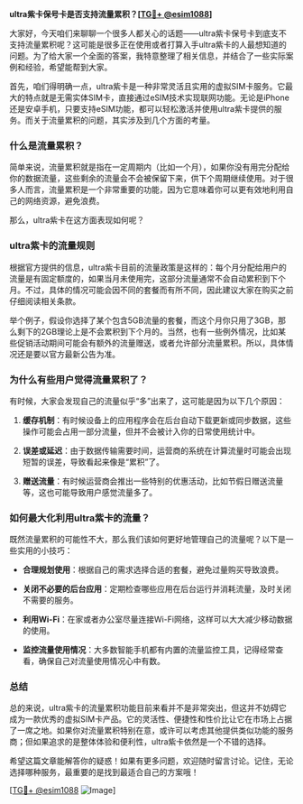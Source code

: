 **ultra紫卡保号卡是否支持流量累积？[[TG💪+ @esim1088](https://t.me/s/esim1088)]**

大家好，今天咱们来聊聊一个很多人都关心的话题——ultra紫卡保号卡到底支不支持流量累积呢？这可能是很多正在使用或者打算入手ultra紫卡的人最想知道的问题。为了给大家一个全面的答案，我特意整理了相关信息，并结合了一些实际案例和经验，希望能帮到大家。

首先，咱们得明确一点，ultra紫卡是一种非常灵活且实用的虚拟SIM卡服务。它最大的特点就是无需实体SIM卡，直接通过eSIM技术实现联网功能。无论是iPhone还是安卓手机，只要支持eSIM功能，都可以轻松激活并使用ultra紫卡提供的服务。而关于流量累积的问题，其实涉及到几个方面的考量。

### **什么是流量累积？**
简单来说，流量累积就是指在一定周期内（比如一个月），如果你没有用完分配给你的数据流量，这些剩余的流量会不会被保留下来，供下个周期继续使用。对于很多人而言，流量累积是一个非常重要的功能，因为它意味着你可以更有效地利用自己的网络资源，避免浪费。

那么，ultra紫卡在这方面表现如何呢？

### **ultra紫卡的流量规则**
根据官方提供的信息，ultra紫卡目前的流量政策是这样的：每个月分配给用户的流量是有固定额度的，如果当月未使用完，这部分流量通常不会自动累积到下个月。不过，具体的情况可能会因不同的套餐而有所不同，因此建议大家在购买之前仔细阅读相关条款。

举个例子，假设你选择了某个包含5GB流量的套餐，而这个月你只用了3GB，那么剩下的2GB理论上是不会累积到下个月的。当然，也有一些例外情况，比如某些促销活动期间可能会有额外的流量赠送，或者允许部分流量累积。所以，具体情况还是要以官方最新公告为准。

### **为什么有些用户觉得流量累积了？**
有时候，大家会发现自己的流量似乎“多”出来了，这可能是因为以下几个原因：

1. **缓存机制**：有时候设备上的应用程序会在后台自动下载更新或同步数据，这些操作可能会占用一部分流量，但并不会被计入你的日常使用统计中。
   
2. **误差或延迟**：由于数据传输需要时间，运营商的系统在计算流量时可能会出现短暂的误差，导致看起来像是“累积”了。

3. **赠送流量**：有时候运营商会推出一些特别的优惠活动，比如节假日赠送流量等，这也可能导致用户感觉流量多了。

### **如何最大化利用ultra紫卡的流量？**
既然流量累积的可能性不大，那么我们该如何更好地管理自己的流量呢？以下是一些实用的小技巧：

- **合理规划使用**：根据自己的需求选择合适的套餐，避免过量购买导致浪费。
  
- **关闭不必要的后台应用**：定期检查哪些应用在后台运行并消耗流量，及时关闭不需要的服务。

- **利用Wi-Fi**：在家或者办公室尽量连接Wi-Fi网络，这样可以大大减少移动数据的使用。

- **监控流量使用情况**：大多数智能手机都有内置的流量监控工具，记得经常查看，确保自己对流量使用情况心中有数。

### **总结**
总的来说，ultra紫卡的流量累积功能目前来看并不是非常突出，但这并不妨碍它成为一款优秀的虚拟SIM卡产品。它的灵活性、便捷性和性价比让它在市场上占据了一席之地。如果你对流量累积特别在意，或许可以考虑其他提供类似功能的服务商；但如果追求的是整体体验和便利性，ultra紫卡依然是一个不错的选择。

希望这篇文章能解答你的疑惑！如果有更多问题，欢迎随时留言讨论。记住，无论选择哪种服务，最重要的是找到最适合自己的方案哦！

[[TG💪+ @esim1088](https://t.me/s/esim1088) ![Image](https://i.postimg.cc/4NQfJmqS/Snipaste-2025-05-13-00-14-12.png)]